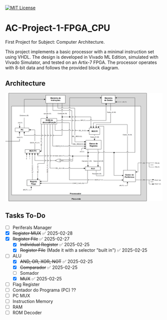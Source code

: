 [![MIT License][license-shield]][license-url]
# AC-Project-1-FPGA_CPU
First Project for Subject: Computer Architecture.

This project implements a basic processor with a minimal instruction set using VHDL. The design is developed in Vivado ML Edition, simulated with Vivado Simulator, and tested on an Artix-7 FPGA. The processor operates with 8-bit data and follows the provided block diagram.

## Architecture

![CPU architeture](MotherBoard.png)

## Tasks To-Do

- [ ] Periferals Manager
- [x] ~~Register MUX~~ ✅ 2025-02-28
- [x] ~~Register File~~ ✅ 2025-02-27
	- [x] ~~Individual Register~~ ✅ 2025-02-25
	- [x] ~~Register File~~ (Made it with a selector "built in") ✅ 2025-02-25
- [ ] ALU
	- [x] ~~AND, OR, XOR, NOT~~ ✅ 2025-02-25
	- [x] ~~Comparador~~ ✅ 2025-02-25
	- [ ] Somador
	- [x] ~~MUX~~ ✅ 2025-02-25
- [ ] Flag Register
- [ ] Contador do Programa (PC) ??
- [ ] PC MUX
- [ ] Instruction Memory
- [ ] RAM
- [ ] ROM Decoder

[license-url]: https://github.com/JorroIndieDev/AC-Project-1-FPGA_CPU/blob/main/LICENSE
[license-shield]: https://img.shields.io/badge/License-MIT-blue.svg